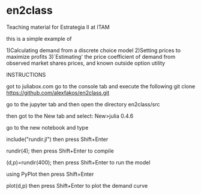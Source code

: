 # en2class
Teaching material for Estrategia II at ITAM

this is a simple example of

1)Calculating demand from a discrete choice model
2)Setting prices to maximize profits 
3)`Estimating' the price coefficient of demand from observed market shares prices, and known outside option utility


INSTRUCTIONS

got to juliabox.com
go to the console tab and execute the following
git clone https://github.com/alexfakos/en2class.git

go to the jupyter tab and then open the directory en2class/src

then got to the New tab and select: New>julia 0.4.6

go to the new notebook and type

include("rundir.jl")   then press Shift+Enter

rundir(4);              then press Shift+Enter to compile

(d,p)=rundir(400);      then press Shift+Enter to run the model

using PyPlot           then press Shift+Enter 

plot(d,p)               then press Shift+Enter to plot the demand curve
